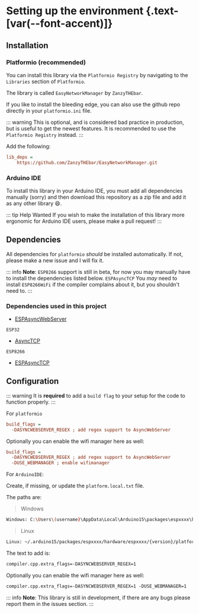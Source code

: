 <script setup>
import ImageCard from '../../vue/images/ImageComponent.vue'
import { image_settings } from '../../static/image_settings'
</script>

# Setting up the environment {.text-[var(--font-accent)]}

## Installation

### Platformio (recommended)

You can install this library via the `Platformio Registry` by navigating to the `Libraries` section of `Platformio`.

The library is called `EasyNetworkManager` by `ZanzyTHEbar`.

If you like to install the bleeding edge, you can also use the github repo directly in your `platformio.ini` file.

::: warning
This is optional, and is considered bad practice in production, but is useful to get the newest features. It is recommended to use the `Platformio Registry` instead.
:::

Add the following:

```ini
lib_deps = 
    https://github.com/ZanzyTHEbar/EasyNetworkManager.git
```

### Arduino IDE

To install this library in your Arduino IDE, you must add all dependencies manually (sorry) and then download this repository as a zip file and add it as any other library :smile:.

::: tip Help Wanted
If you wish to make the installation of this library more ergonomic for Arduino IDE users, please make a pull request!
:::

## Dependencies

All dependencies for `platformio` _should_ be installed automatically. If not, please make a new issue and I will fix it.

::: info **Note**:
`ESP8266` support is still in beta, for now you may manually have to install the dependencies listed below.
`ESPAsyncTCP`
You _may_ need to install `ESP8266WiFi` if the compiler complains about it, but you shouldn't need to.
:::

### Dependencies used in this project

- [ESPAsyncWebServer](https://github.com/me-no-dev/ESPAsyncWebServer.git)

`ESP32`

- [AsyncTCP](https://github.com/me-no-dev/AsyncTCP.git)

`ESP8266`

- [ESPAsyncTCP](https://github.com/me-no-dev/ESPAsyncTCP)

## Configuration

::: warning
It is **required** to add a `build flag` to your setup for the code to function properly.
:::

For `platformio`

```ini
build_flags = 
  -DASYNCWEBSERVER_REGEX ; add regex support to AsyncWebServer
```

Optionally you can enable the wifi manager here as well:

```ini
build_flags = 
  -DASYNCWEBSERVER_REGEX ; add regex support to AsyncWebServer
  -DUSE_WEBMANAGER ; enable wifimanager
```

For `ArduinoIDE`:

Create, if missing, or update the `platform.local.txt` file.

The paths are:

> Windows

```bash
Windows: C:\Users\(username)\AppData\Local\Arduino15\packages\espxxxx\hardware\espxxxx\{version}\platform.local.txt
```

> Linux

```bash
Linux: ~/.arduino15/packages/espxxxx/hardware/espxxxx/{version}/platform.local.txt
```

The text to add is:

```txt
compiler.cpp.extra_flags=-DASYNCWEBSERVER_REGEX=1
```

Optionally you can enable the wifi manager here as well:

```txt
compiler.cpp.extra_flags=-DASYNCWEBSERVER_REGEX=1 -DUSE_WEBMANAGER=1
```

::: info **Note**:
This library is still in development, if there are any bugs please report them in the issues section.
:::

